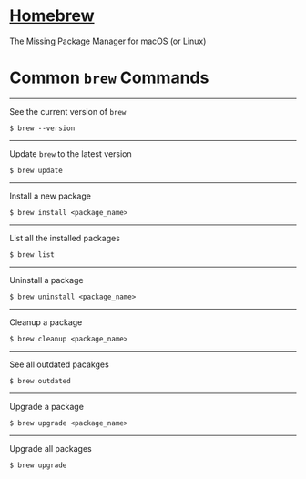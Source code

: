 # <a href="https://brew.sh/" target="_blank" rel="noopener noreferrer">Homebrew</a>

The Missing Package Manager for macOS (or Linux)

# Common `brew` Commands

----

See the current version of `brew`

```
$ brew --version
```

----

Update `brew` to the latest version

```
$ brew update
```

----

Install a new package

```
$ brew install <package_name>
```

----

List all the installed packages

```
$ brew list
```

----

Uninstall a package

```
$ brew uninstall <package_name>
```

----

Cleanup a package

```
$ brew cleanup <package_name>
```

----

See all outdated pacakges

```
$ brew outdated
```

----

Upgrade a package

```
$ brew upgrade <package_name>
```

----

Upgrade all packages

```
$ brew upgrade
```
